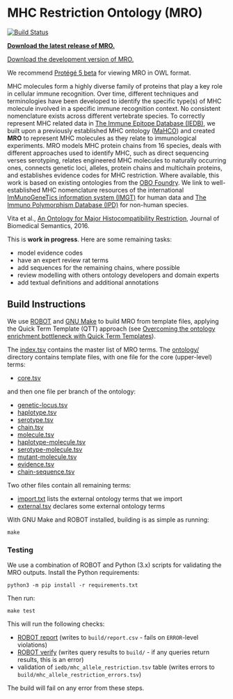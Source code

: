 # MHC Restriction Ontology (MRO)

[![Build Status](https://travis-ci.com/IEDB/MRO.svg?branch=master)](https://travis-ci.com/IEDB/MRO)

[**Download the latest release of MRO.**](http://purl.obolibrary.org/obo/mro.owl)

[Download the development version of MRO.](mro.owl?raw=true)

We recommend [Protégé 5 beta](http://protege.stanford.edu/products.php#desktop-protege) for viewing MRO in OWL format.

MHC molecules form a highly diverse family of proteins that play a key role in cellular immune recognition. Over time, different techniques and terminologies have been developed to identify the specific type(s) of MHC molecule involved in a specific immune recognition context. No consistent nomenclature exists across different vertebrate species. To correctly represent MHC related data in [The Immune Epitope Database (IEDB)](http://www.iedb.org), we built upon a previously established MHC ontology ([MaHCO](http://www.bioinformatics.org/mahco/wiki/)) and created **MRO** to represent MHC molecules as they relate to immunological experiments. MRO models MHC protein chains from 16 species, deals with different approaches used to identify MHC, such as direct sequencing verses serotyping, relates engineered MHC molecules to naturally occurring ones, connects genetic loci, alleles, protein chains and multichain proteins, and establishes evidence codes for MHC restriction. Where available, this work is based on existing ontologies from the [OBO Foundry](http://obofoundry.org). We link to well-established MHC nomenclature resources of the international [ImMunoGeneTics information system (IMGT)](http://www.imgt.org) for human data and [The Immuno Polymorphism Database (IPD)](http://www.ebi.ac.uk/ipd) for non-human species.

Vita et al., [An Ontology for Major Histocompatibility Restriction](http://www.jbiomedsem.com/content/7/1/1), Journal of Biomedical Semantics, 2016.

This is **work in progress**. Here are some remaining tasks:

- model evidence codes
- have an expert review rat terms
- add sequences for the remaining chains, where possible
- review modelling with others ontology developers and domain experts
- add textual definitions and additional annotations


## Build Instructions

We use [ROBOT](https://github.com/ontodev/robot) and [GNU Make](https://www.gnu.org/software/make/) to build MRO from template files, applying the Quick Term Template (QTT) approach (see [Overcoming the ontology enrichment bottleneck with Quick Term Templates](http://dx.doi.org/10.3233/AO-2011-0086)).

The [index.tsv](index.tsv) contains the master list of MRO terms. The [ontology/](ontology/) directory contains template files, with one file for the core (upper-level) terms:

- [core.tsv](ontology/core.tsv)

and then one file per branch of the ontology:

- [genetic-locus.tsv](ontology/genetic-locus.tsv)
- [haplotype.tsv](ontology/haplotype.tsv)
- [serotype.tsv](ontology/serotype.tsv)
- [chain.tsv](ontology/chain.tsv)
- [molecule.tsv](ontology/molecule.tsv)
- [haplotype-molecule.tsv](ontology/haplotype-molecule.tsv)
- [serotype-molecule.tsv](ontology/serotype-molecule.tsv)
- [mutant-molecule.tsv](ontology/mutant-molecule.tsv)
- [evidence.tsv](ontology/evidence.tsv)
- [chain-sequence.tsv](ontology/chain-sequence.tsv)

Two other files contain all remaining terms:

- [import.txt](ontology/import.txt) lists the external ontology terms that we import
- [external.tsv](ontology/external.tsv) declares some external ontology terms

With GNU Make and ROBOT installed, building is as simple as running:

	make

### Testing

We use a combination of ROBOT and Python (3.x) scripts for validating the MRO outputs. Install the Python requirements:

	python3 -m pip install -r requirements.txt

Then run:
	
	make test

This will run the following checks:

- [ROBOT report](http://robot.obolibrary.org/report) (writes to `build/report.csv` - fails on `ERROR`-level violations)
- [ROBOT verify](http://robot.obolibrary.org/verify) (writes query results to `build/` - if any queries return results, this is an error)
- validation of `iedb/mhc_allele_restriction.tsv` table (writes errors to `build/mhc_allele_restriction_errors.tsv`)

The build will fail on any error from these steps.
